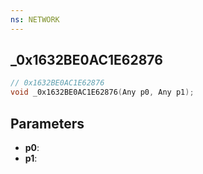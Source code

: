 ```yaml
---
ns: NETWORK
---
```

## _0x1632BE0AC1E62876

```c
// 0x1632BE0AC1E62876
void _0x1632BE0AC1E62876(Any p0, Any p1);
```


## Parameters
* **p0**: 
* **p1**: 

